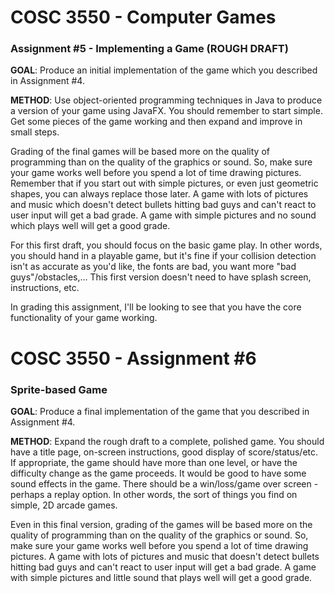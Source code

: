 # COSC 3550 - Computer Games
### Assignment #5 - Implementing a Game (ROUGH DRAFT)

**GOAL**: Produce an initial implementation of the game which you described in Assignment #4.

**METHOD**: Use object-oriented programming techniques in Java to produce a version of your game using JavaFX. You should remember to start simple. Get some pieces of the game working and then expand and improve in small steps.

Grading of the final games will be based more on the quality of programming than on the quality of the graphics or sound. So, make sure your game works well before you spend a lot of time drawing pictures. Remember that if you start out with simple pictures, or even just geometric shapes, you can always replace those later. A game with lots of pictures and music which doesn't detect bullets hitting bad guys and can't react to user input will get a bad grade. A game with simple pictures and no sound which plays well will get a good grade.

For this first draft, you should focus on the basic game play. In other words, you should hand in a playable game, but it's fine if your collision detection isn't as accurate as you'd like, the fonts are bad, you want more "bad guys"/obstacles,... This first version doesn't need to have splash screen, instructions, etc.

In grading this assignment, I'll be looking to see that you have the core functionality of your game working.

# COSC 3550 - Assignment #6
### Sprite-based Game

**GOAL**: Produce a final implementation of the game that you described in Assignment #4.

**METHOD**: Expand the rough draft to a complete, polished game. You should have a title page, on-screen instructions, good display of score/status/etc. If appropriate, the game should have more than one level, or have the difficulty change as the game proceeds. It would be good to have some sound effects in the game. There should be a win/loss/game over screen - perhaps a replay option. In other words, the sort of things you find on simple, 2D arcade games.

Even in this final version, grading of the games will be based more on the quality of programming than on the quality of the graphics or sound. So, make sure your game works well before you spend a lot of time drawing pictures. A game with lots of pictures and music that doesn't detect bullets hitting bad guys and can't react to user input will get a bad grade. A game with simple pictures and little sound that plays well will get a good grade.